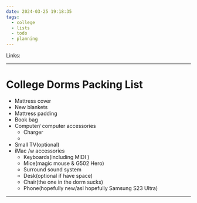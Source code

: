 ```yaml
---
date: 2024-03-25 19:18:35
tags:
  - college
  - lists
  - todo
  - planning
---
```

Links: 

---
# College Dorms Packing List
- Mattress cover
- New blankets
- Mattress padding 
- Book bag
- Computer/ computer accessories
	- Charger
	- 
- Small TV(optional)
- iMac /w accessories
	- Keyboards(including MIDI )
	- Mice(magic mouse & G502 Hero)
	- Surround sound system
	- Desk(optional if have space)
	- Chair(the one in the dorm sucks)
	- Phone(hopefully new/asl hopefully Samsung S23 Ultra)
	

---
